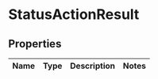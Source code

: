 

# StatusActionResult

## Properties

Name | Type | Description | Notes
------------ | ------------- | ------------- | -------------



